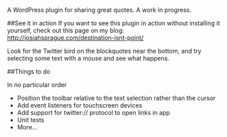A WordPress plugin for sharing great quotes. A work in progress.

##See it in action
If you want to see this plugin in action without installing it yourself, check out this page on my blog: http://josiahsprague.com/destination-isnt-point/

Look for the Twitter bird on the blockquotes near the bottom, and try selecting some text with a mouse and see what happens.

##Things to do

In no particular order

* Position the toolbar relative to the text selection rather than the cursor
* Add event listeners for touchscreen devices
* Add support for twitter:// protocol to open links in app
* Unit tests
* More...
